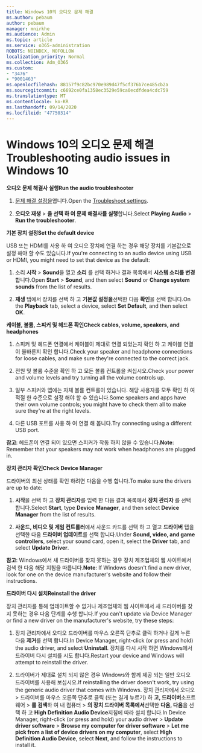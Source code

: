 ```yaml
---
title: Windows 10의 오디오 문제 해결
ms.author: pebaum
author: pebaum
manager: mnirkhe
ms.audience: Admin
ms.topic: article
ms.service: o365-administration
ROBOTS: NOINDEX, NOFOLLOW
localization_priority: Normal
ms.collection: Adm_O365
ms.custom:
- "3476"
- "9001463"
ms.openlocfilehash: 88157f9c82bc970e989d47f5cf376b7ce485cb2a
ms.sourcegitcommit: c6692ce0fa1358ec3529e59ca0ecdfdea4cdc759
ms.translationtype: MT
ms.contentlocale: ko-KR
ms.lasthandoff: 09/14/2020
ms.locfileid: "47750314"
---
```

# <a name="troubleshooting-audio-issues-in-windows-10"></a><span data-ttu-id="46bf4-102">Windows 10의 오디오 문제 해결</span><span class="sxs-lookup"><span data-stu-id="46bf4-102">Troubleshooting audio issues in Windows 10</span></span>

<span data-ttu-id="46bf4-103">**오디오 문제 해결사 실행**</span><span class="sxs-lookup"><span data-stu-id="46bf4-103">**Run the audio troubleshooter**</span></span>

1.  <span data-ttu-id="46bf4-104">[문제 해결 설정을](ms-settings:troubleshoot)엽니다.</span><span class="sxs-lookup"><span data-stu-id="46bf4-104">Open the [Troubleshoot settings](ms-settings:troubleshoot).</span></span>

2.  <span data-ttu-id="46bf4-105">**오디오 재생**  >  **을 선택 하 여 문제 해결사를 실행**합니다.</span><span class="sxs-lookup"><span data-stu-id="46bf4-105">Select **Playing Audio** > **Run the troubleshooter**.</span></span>

<span data-ttu-id="46bf4-106">**기본 장치 설정**</span><span class="sxs-lookup"><span data-stu-id="46bf4-106">**Set the default device**</span></span>

<span data-ttu-id="46bf4-107">USB 또는 HDMI를 사용 하 여 오디오 장치에 연결 하는 경우 해당 장치를 기본값으로 설정 해야 할 수도 있습니다.</span><span class="sxs-lookup"><span data-stu-id="46bf4-107">If you're connecting to an audio device using USB or HDMI, you might need to set that device as the default:</span></span>

1. <span data-ttu-id="46bf4-108">소리 **시작**  >  **Sound**을 열고 **소리** 를 선택 하거나 결과 목록에서 **시스템 소리를 변경** 합니다.</span><span class="sxs-lookup"><span data-stu-id="46bf4-108">Open **Start** > **Sound**, and then select **Sound** or **Change system sounds** from the list of results.</span></span>

2.  <span data-ttu-id="46bf4-109">**재생** 탭에서 장치를 선택 하 고 **기본값 설정을**선택한 다음 **확인**을 선택 합니다.</span><span class="sxs-lookup"><span data-stu-id="46bf4-109">On the **Playback** tab, select a device, select **Set Default**, and then select **OK**.</span></span>

<span data-ttu-id="46bf4-110">**케이블, 볼륨, 스피커 및 헤드폰 확인**</span><span class="sxs-lookup"><span data-stu-id="46bf4-110">**Check cables, volume, speakers, and headphones**</span></span>

1. <span data-ttu-id="46bf4-111">스피커 및 헤드폰 연결에서 케이블이 제대로 연결 되었는지 확인 하 고 케이블 연결이 올바른지 확인 합니다.</span><span class="sxs-lookup"><span data-stu-id="46bf4-111">Check your speaker and headphone connections for loose cables, and make sure they're connected to the correct jack.</span></span>

2. <span data-ttu-id="46bf4-112">전원 및 볼륨 수준을 확인 하 고 모든 볼륨 컨트롤을 켜십시오.</span><span class="sxs-lookup"><span data-stu-id="46bf4-112">Check your power and volume levels and try turning all the volume controls up.</span></span>

3. <span data-ttu-id="46bf4-113">일부 스피커와 앱에는 자체 볼륨 컨트롤이 있습니다. 해당 사용자를 모두 확인 하 여 적절 한 수준으로 설정 해야 할 수 있습니다.</span><span class="sxs-lookup"><span data-stu-id="46bf4-113">Some speakers and apps have their own volume controls; you might have to check them all to make sure they're at the right levels.</span></span>

4. <span data-ttu-id="46bf4-114">다른 USB 포트를 사용 하 여 연결 해 봅니다.</span><span class="sxs-lookup"><span data-stu-id="46bf4-114">Try connecting using a different USB port.</span></span>

<span data-ttu-id="46bf4-115">**참고**: 헤드폰이 연결 되어 있으면 스피커가 작동 하지 않을 수 있습니다.</span><span class="sxs-lookup"><span data-stu-id="46bf4-115">**Note**: Remember that your speakers may not work when headphones are plugged in.</span></span>

<span data-ttu-id="46bf4-116">**장치 관리자 확인**</span><span class="sxs-lookup"><span data-stu-id="46bf4-116">**Check Device Manager**</span></span>

<span data-ttu-id="46bf4-117">드라이버의 최신 상태를 확인 하려면 다음을 수행 합니다.</span><span class="sxs-lookup"><span data-stu-id="46bf4-117">To make sure the drivers are up to date:</span></span>

1. <span data-ttu-id="46bf4-118">**시작**을 선택 하 고 **장치 관리자**를 입력 한 다음 결과 목록에서 **장치 관리자** 를 선택 합니다.</span><span class="sxs-lookup"><span data-stu-id="46bf4-118">Select **Start**, type **Device Manager**, and then select **Device Manager** from the list of results.</span></span>

2. <span data-ttu-id="46bf4-119">**사운드, 비디오 및 게임 컨트롤러**에서 사운드 카드를 선택 하 고 열고 **드라이버** 탭을 선택한 다음 **드라이버 업데이트**를 선택 합니다.</span><span class="sxs-lookup"><span data-stu-id="46bf4-119">Under **Sound, video, and game controllers**, select your sound card, open it, select the **Driver** tab, and select **Update Driver**.</span></span>

<span data-ttu-id="46bf4-120">**참고**: Windows에서 새 드라이버를 찾지 못하는 경우 장치 제조업체의 웹 사이트에서 검색 한 다음 해당 지침을 따릅니다.</span><span class="sxs-lookup"><span data-stu-id="46bf4-120">**Note**: If Windows doesn't find a new driver, look for one on the device manufacturer's website and follow their instructions.</span></span>

<span data-ttu-id="46bf4-121">**드라이버 다시 설치**</span><span class="sxs-lookup"><span data-stu-id="46bf4-121">**Reinstall the driver**</span></span>

<span data-ttu-id="46bf4-122">장치 관리자를 통해 업데이트할 수 없거나 제조업체의 웹 사이트에서 새 드라이버를 찾지 못하는 경우 다음 단계를 수행 합니다.</span><span class="sxs-lookup"><span data-stu-id="46bf4-122">If you can't update via Device Manager or find a new driver on the manufacturer's website, try these steps:</span></span>

1. <span data-ttu-id="46bf4-123">장치 관리자에서 오디오 드라이버를 마우스 오른쪽 단추로 클릭 하거나 길게 누른 다음 **제거**를 선택 합니다.</span><span class="sxs-lookup"><span data-stu-id="46bf4-123">In Device Manager, right-click (or press and hold) the audio driver, and select **Uninstall**.</span></span> <span data-ttu-id="46bf4-124">장치를 다시 시작 하면 Windows에서 드라이버 다시 설치를 시도 합니다.</span><span class="sxs-lookup"><span data-stu-id="46bf4-124">Restart your device and Windows will attempt to reinstall the driver.</span></span>

2. <span data-ttu-id="46bf4-125">드라이버가 제대로 설치 되지 않은 경우 Windows와 함께 제공 되는 일반 오디오 드라이버를 사용해 보십시오.</span><span class="sxs-lookup"><span data-stu-id="46bf4-125">If reinstalling the driver doesn't work, try using the generic audio driver that comes with Windows.</span></span> <span data-ttu-id="46bf4-126">장치 관리자에서 오디오 > 드라이버를 마우스 오른쪽 단추로 클릭 (또는 길게 누르기) 하 **고, 드라이버**소프트웨어  >  **를 검색**하 여 내 컴퓨터  >  **의 장치 드라이버 목록에서**선택한 **다음, 다음**을 선택 하 고 **High Definition Audio Device**지침에 따라 설치 합니다.</span><span class="sxs-lookup"><span data-stu-id="46bf4-126">In Device Manager, right-click (or press and hold) your audio driver > **Update driver software** > **Browse my computer for driver software** > **Let me pick from a list of device drivers on my computer**, select **High Definition Audio Device**, select **Next**, and follow the instructions to install it.</span></span>
